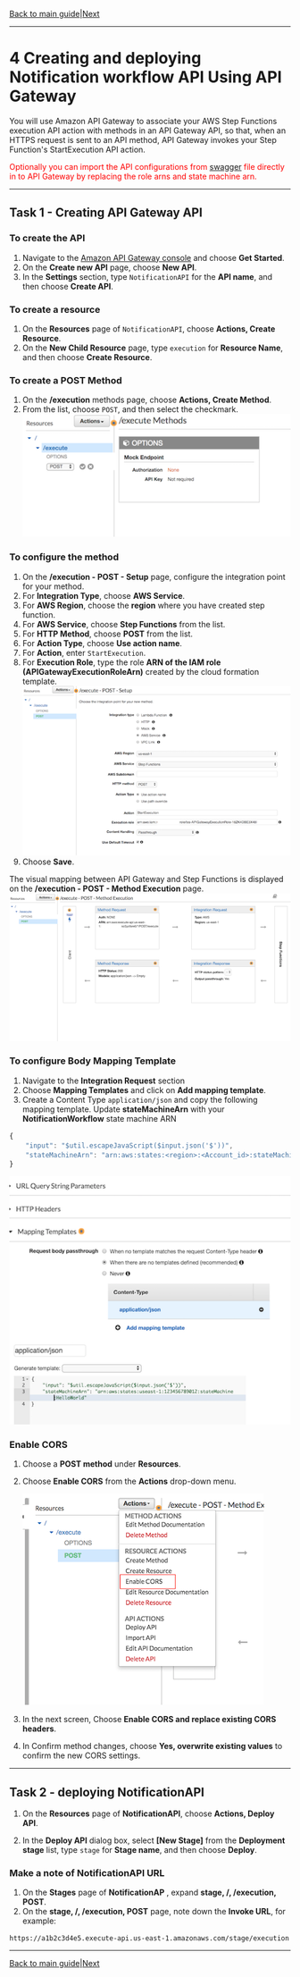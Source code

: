 [Back to main guide](../README.md)|[Next](test-application.md)

___

# 4 Creating and deploying Notification workflow API Using API Gateway

You will use Amazon API Gateway to associate your AWS Step Functions execution API action with methods in an API Gateway API, so that, when an HTTPS request is sent to an API method, API Gateway invokes your Step Function's StartExecution API action.

<span style="color:red">Optionally you can import the API configurations from [swagger](../cfn-templates/NotificationAPI-stage-swagger-apigateway.yaml) file directly in to API Gateway by replacing the role arns and state machine arn.</span>
___

## Task 1 - Creating API Gateway API

### To create the API
1. Navigate to the [Amazon API Gateway console](https://console.aws.amazon.com/apigateway/) and choose **Get Started**.
2. On the **Create new API** page, choose **New API**.
3. In the **Settings** section, type `NotificationAPI` for the **API name**, and then choose **Create API**.

### To create a resource
1. On the **Resources** page of `NotificationAPI`, choose **Actions, Create Resource**.
2. On the **New Child Resource** page, type `execution` for **Resource Name**, and then choose **Create Resource**.

### To create a POST Method
1. On the **/execution** methods page, choose **Actions, Create Method**.
2. From the list, choose `POST`, and then select the checkmark.
    ![API POST method create](images/api-post.png)

### To configure the method
1. On the **/execution - POST - Setup** page, configure the integration point for your method.
2. For **Integration Type**, choose **AWS Service**.
3. For **AWS Region**, choose the **region** where you have created step function.
4. For **AWS Service**, choose **Step Functions** from the list.
5. For **HTTP Method**, choose **POST** from the list.
6. For **Action Type**, choose **Use action name**.
7. For **Action**, enter `StartExecution`.
8. For **Execution Role**, type the role **ARN of the IAM role (APIGatewayExecutionRoleArn)**  created by the cloud formation template.
    ![API POST method create](images/api-method-config.png) 
9. Choose **Save**.

The visual mapping between API Gateway and Step Functions is displayed on the **/execution - POST - Method Execution** page.
    ![visual mapping](images/visual-mapping.png) 

### To configure Body Mapping Template
1. Navigate to the **Integration Request** section
2. Choose **Mapping Templates** and click on **Add mapping template**. 
3. Create a Content Type `application/json` and copy the following mapping template. Update **stateMachineArn** with your **NotificationWorkflow** state machine ARN 

```JavaScript
{ 
    "input": "$util.escapeJavaScript($input.json('$'))",
    "stateMachineArn": "arn:aws:states:<region>:<Account_id>:stateMachine:NotificationWorkflow"
}
```

![body mapping](images/body-mapping.png)

### Enable CORS
1. Choose a **POST method** under **Resources**.
2. Choose **Enable CORS** from the **Actions** drop-down menu.

    ![enable cors](images/enable-cors.png) 

3. In the next screen, Choose **Enable CORS and replace existing CORS headers**.
4. In Confirm method changes, choose **Yes, overwrite existing values** to confirm the new CORS settings.
___


## Task 2 - deploying NotificationAPI 

1. On the **Resources** page of **NotificationAPI**, choose **Actions, Deploy API**.

2. In the **Deploy API** dialog box, select **[New Stage]** from the **Deployment stage** list, type `stage` for **Stage name**, and then choose **Deploy**.

### Make a note of NotificationAPI URL 
1. On the **Stages** page of **NotificationAP** , expand **stage, /, /execution, POST**.
2. On the **stage, /, /execution, POST** page, note down the **Invoke URL**, for example:
```
https://a1b2c3d4e5.execute-api.us-east-1.amazonaws.com/stage/execution
```
___

[Back to main guide](../README.md)|[Next](test-application.md)